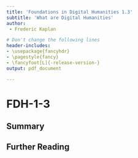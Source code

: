 ```yaml
---
title: 'Foundations in Digital Humanities 1.3'
subtitle: 'What are Digital Humanities'
author:
 - Frederic Kaplan

# Don't change the following lines
header-includes:
- \usepackage{fancyhdr}
- \pagestyle{fancy}
- \fancyfoot[L]{-release-version-}
output: pdf_document

---
```


# FDH-1-3



## Summary



## Further Reading



